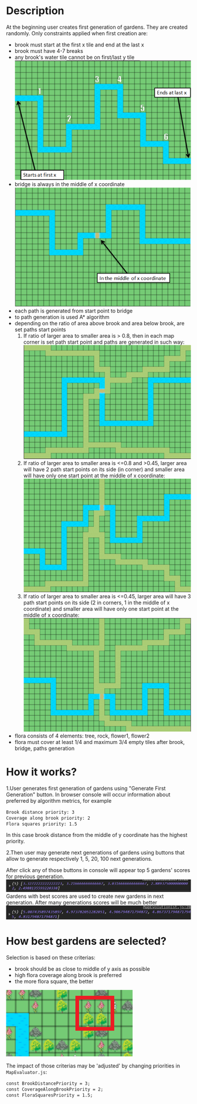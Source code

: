 # Description

At the beginning user creates first generation of gardens. They are created randomly. Only constraints applied when first creation are:
- brook must start at the first x tile and end at the last x 
- brook must have 4-7 breaks 
- any brook's water tile cannot be on first/last y tile
![Brook constraints](img/demo/brook-constraints.png)
- bridge is always in the middle of x coordinate 
![Bridge constraints](img/demo/bridge-constraint.png)
- each path is generated from start point to bridge 
- to path generation is used A* algorithm
- depending on the ratio of area above brook and area below brook, are set paths 
start points
    1. If ratio of larger area to smaller area is > 0.8, then in each map corner is set path start point and paths are generated in such way:
    ![Path generation ratio > 0.8](img/demo/080-brook.png)
    2. If ratio of larger area to smaller area is <=0.8 and >0.45, larger area will have 2 path start points on its side (in corner) and smaller area will have only one start point at the middle of x coordinate:
    ![Path generation 0.45 < ratio <= 0.8](img/demo/045-080-brook.png)
    3. If ratio of larger area to smaller area is <=0.45, larger area will have 3 path start points on its side (2 in corners, 1 in the middle of x coordinate) and smaller area will have only one start point at the middle of x coordinate:
    ![Path generation ratio <= 0.45](img/demo/045-brook.png)
- flora consists of 4 elements: tree, rock, flower1, flower2
- flora must cover at least 1/4 and maximum 3/4 empty tiles after brook, bridge, paths generation

# How it works?
1.User generates first generation of gardens using "Generate First Generation" button. In browser console will occur information about preferred by algorithm metrics, for example
```
Brook distance priority: 3
Coverage along brook priority: 2
Flora squares priority: 1.5
```
In this case brook distance from the middle of y coordinate has the highest priority.

2.Then user may generate next generations of gardens using buttons that allow to generate respectively 1, 5, 20, 100 next generations. 

After click any of those buttons in console will appear top 5 gardens' scores for previous generation. 
![Gardens with best scores](img/demo/first-generation.png)
Gardens with best scores are used to create new gardens in next generation.
After many generations scores will be much better
![Gardens with best scores](img/demo/next-generations.png)

# How best gardens are selected?

Selection is based on these criterias:
- brook should be as close to middle of y axis as possible  
- high flora coverage along brook is preferred
- the more flora square, the better 

![Flora square](img/demo/flora-square.png)

The impact of those criterias may be 'adjusted' by changing priorities in `MapEvaluator.js`:
```
const BrookDistancePriority = 3;
const CoverageAlongBrookPriority = 2;
const FloraSquaresPriority = 1.5;
```